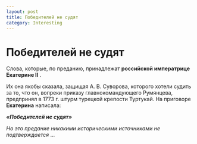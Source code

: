 ```yaml
---
layout: post
title: Победителей не судят
category: Interesting
---
```


# Победителей не судят


Слова, которые, по преданию, принадлежат **российской императрице Екатерине II** .

 Их она якобы сказала, защищая А. В. Суворова, которого хотели судить за то, что он, вопреки приказу главнокомандующего Румянцева, предпринял в 1773 г. штурм турецкой крепости Туртукай. На приговоре **Екатерина** написала: 

***«Победителей не судят»***

*Но это предание никакими историческими источниками не подтверждается* ...

